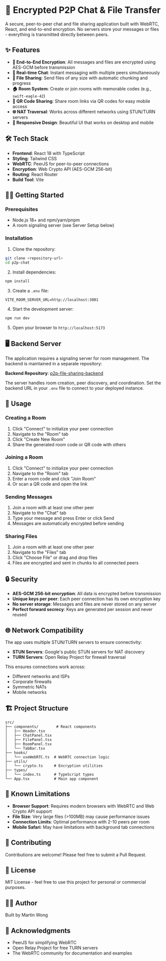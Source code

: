 # 🚀 Encrypted P2P Chat & File Transfer

A secure, peer-to-peer chat and file sharing application built with WebRTC, React, and end-to-end encryption. No servers store your messages or files - everything is transmitted directly between peers.

## ✨ Features

- **🔐 End-to-End Encryption**: All messages and files are encrypted using AES-GCM before transmission
- **💬 Real-time Chat**: Instant messaging with multiple peers simultaneously
- **📁 File Sharing**: Send files of any size with automatic chunking and progress
- **🏠 Room System**: Create or join rooms with memorable codes (e.g., `swift-eagle-42`)
- **🔗 QR Code Sharing**: Share room links via QR codes for easy mobile access
- **🌐 NAT Traversal**: Works across different networks using STUN/TURN servers
- **📱 Responsive Design**: Beautiful UI that works on desktop and mobile

## 🛠️ Tech Stack

- **Frontend**: React 18 with TypeScript
- **Styling**: Tailwind CSS
- **WebRTC**: PeerJS for peer-to-peer connections
- **Encryption**: Web Crypto API (AES-GCM 256-bit)
- **Routing**: React Router
- **Build Tool**: Vite

## 🏃‍♂️ Getting Started

### Prerequisites

- Node.js 18+ and npm/yarn/pnpm
- A room signaling server (see Server Setup below)

### Installation

1. Clone the repository:
```bash
git clone <repository-url>
cd p2p-chat
```

2. Install dependencies:
```bash
npm install
```

3. Create a `.env` file:
```env
VITE_ROOM_SERVER_URL=http://localhost:3001
```

4. Start the development server:
```bash
npm run dev
```

5. Open your browser to `http://localhost:5173`

## 🖥️ Backend Server

The application requires a signaling server for room management. The backend is maintained in a separate repository:

**Backend Repository**: [p2p-file-sharing-backend](https://github.com/Mighty303/p2p-file-sharing-backend)

The server handles room creation, peer discovery, and coordination. Set the backend URL in your `.env` file to connect to your deployed instance.

## 📖 Usage

### Creating a Room

1. Click "Connect" to initialize your peer connection
2. Navigate to the "Room" tab
3. Click "Create New Room"
4. Share the generated room code or QR code with others

### Joining a Room

1. Click "Connect" to initialize your peer connection
2. Navigate to the "Room" tab
3. Enter a room code and click "Join Room"
4. Or scan a QR code and open the link

### Sending Messages

1. Join a room with at least one other peer
2. Navigate to the "Chat" tab
3. Type your message and press Enter or click Send
4. Messages are automatically encrypted before sending

### Sharing Files

1. Join a room with at least one other peer
2. Navigate to the "Files" tab
3. Click "Choose File" or drag and drop files
4. Files are encrypted and sent in chunks to all connected peers

## 🔒 Security

- **AES-GCM 256-bit encryption**: All data is encrypted before transmission
- **Unique keys per peer**: Each peer connection has its own encryption key
- **No server storage**: Messages and files are never stored on any server
- **Perfect forward secrecy**: Keys are generated per session and never reused

## 🌐 Network Compatibility

The app uses multiple STUN/TURN servers to ensure connectivity:

- **STUN Servers**: Google's public STUN servers for NAT discovery
- **TURN Servers**: Open Relay Project for firewall traversal

This ensures connections work across:
- Different networks and ISPs
- Corporate firewalls
- Symmetric NATs
- Mobile networks

## 🏗️ Project Structure

```
src/
├── components/        # React components
│   ├── Header.tsx
│   ├── ChatPanel.tsx
│   ├── FilePanel.tsx
│   ├── RoomPanel.tsx
│   └── TabBar.tsx
├── hooks/
│   └── useWebRTC.ts  # WebRTC connection logic
├── utils/
│   └── crypto.ts     # Encryption utilities
├── types/
│   └── index.ts      # TypeScript types
└── App.tsx           # Main app component
```

## 🐛 Known Limitations

- **Browser Support**: Requires modern browsers with WebRTC and Web Crypto API support
- **File Size**: Very large files (>100MB) may cause performance issues
- **Connection Limits**: Optimal performance with 2-10 peers per room
- **Mobile Safari**: May have limitations with background tab connections

## 🤝 Contributing

Contributions are welcome! Please feel free to submit a Pull Request.

## 📄 License

MIT License - feel free to use this project for personal or commercial purposes.

## 👨‍💻 Author

Built by Martin Wong

## 🙏 Acknowledgments

- PeerJS for simplifying WebRTC
- Open Relay Project for free TURN servers
- The WebRTC community for documentation and examples
